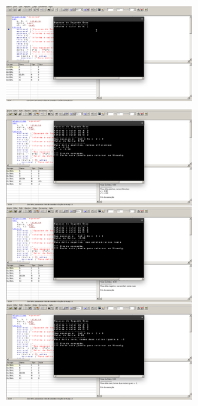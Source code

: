 ![](../../imgs/captura1.gif)
---
![](../../imgs/print1.png)
![](../../imgs/print2.png)
![](../../imgs/print3.png)
